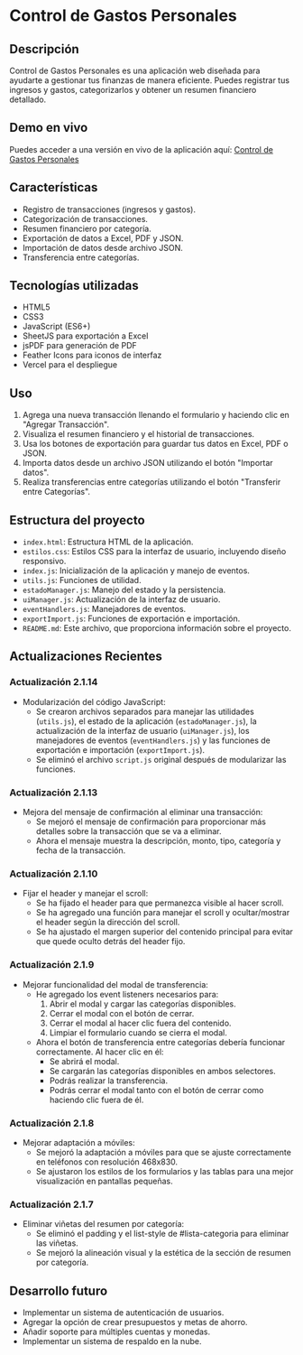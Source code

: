 # Control de Gastos Personales

## Descripción
Control de Gastos Personales es una aplicación web diseñada para ayudarte a gestionar tus finanzas de manera eficiente. Puedes registrar tus ingresos y gastos, categorizarlos y obtener un resumen financiero detallado.

## Demo en vivo

Puedes acceder a una versión en vivo de la aplicación aquí: [Control de Gastos Personales](https://control-de-gastos-personales.vercel.app/)

## Características

- Registro de transacciones (ingresos y gastos).
- Categorización de transacciones.
- Resumen financiero por categoría.
- Exportación de datos a Excel, PDF y JSON.
- Importación de datos desde archivo JSON.
- Transferencia entre categorías.

## Tecnologías utilizadas

- HTML5
- CSS3
- JavaScript (ES6+)
- SheetJS para exportación a Excel
- jsPDF para generación de PDF
- Feather Icons para iconos de interfaz
- Vercel para el despliegue

## Uso
1. Agrega una nueva transacción llenando el formulario y haciendo clic en "Agregar Transacción".
2. Visualiza el resumen financiero y el historial de transacciones.
3. Usa los botones de exportación para guardar tus datos en Excel, PDF o JSON.
4. Importa datos desde un archivo JSON utilizando el botón "Importar datos".
5. Realiza transferencias entre categorías utilizando el botón "Transferir entre Categorías".

## Estructura del proyecto

- `index.html`: Estructura HTML de la aplicación.
- `estilos.css`: Estilos CSS para la interfaz de usuario, incluyendo diseño responsivo.
- `index.js`: Inicialización de la aplicación y manejo de eventos.
- `utils.js`: Funciones de utilidad.
- `estadoManager.js`: Manejo del estado y la persistencia.
- `uiManager.js`: Actualización de la interfaz de usuario.
- `eventHandlers.js`: Manejadores de eventos.
- `exportImport.js`: Funciones de exportación e importación.
- `README.md`: Este archivo, que proporciona información sobre el proyecto.

## Actualizaciones Recientes

### Actualización 2.1.14
- Modularización del código JavaScript:
  - Se crearon archivos separados para manejar las utilidades (`utils.js`), el estado de la aplicación (`estadoManager.js`), la actualización de la interfaz de usuario (`uiManager.js`), los manejadores de eventos (`eventHandlers.js`) y las funciones de exportación e importación (`exportImport.js`).
  - Se eliminó el archivo `script.js` original después de modularizar las funciones.

### Actualización 2.1.13
- Mejora del mensaje de confirmación al eliminar una transacción:
  - Se mejoró el mensaje de confirmación para proporcionar más detalles sobre la transacción que se va a eliminar.
  - Ahora el mensaje muestra la descripción, monto, tipo, categoría y fecha de la transacción.

### Actualización 2.1.10
- Fijar el header y manejar el scroll:
  - Se ha fijado el header para que permanezca visible al hacer scroll.
  - Se ha agregado una función para manejar el scroll y ocultar/mostrar el header según la dirección del scroll.
  - Se ha ajustado el margen superior del contenido principal para evitar que quede oculto detrás del header fijo.

### Actualización 2.1.9
- Mejorar funcionalidad del modal de transferencia:
  - He agregado los event listeners necesarios para:
    1. Abrir el modal y cargar las categorías disponibles.
    2. Cerrar el modal con el botón de cerrar.
    3. Cerrar el modal al hacer clic fuera del contenido.
    4. Limpiar el formulario cuando se cierra el modal.
  - Ahora el botón de transferencia entre categorías debería funcionar correctamente. Al hacer clic en él:
    - Se abrirá el modal.
    - Se cargarán las categorías disponibles en ambos selectores.
    - Podrás realizar la transferencia.
    - Podrás cerrar el modal tanto con el botón de cerrar como haciendo clic fuera de él.

### Actualización 2.1.8
- Mejorar adaptación a móviles:
  - Se mejoró la adaptación a móviles para que se ajuste correctamente en teléfonos con resolución 468x830.
  - Se ajustaron los estilos de los formularios y las tablas para una mejor visualización en pantallas pequeñas.

### Actualización 2.1.7
- Eliminar viñetas del resumen por categoría:
  - Se eliminó el padding y el list-style de #lista-categoria para eliminar las viñetas.
  - Se mejoró la alineación visual y la estética de la sección de resumen por categoría.

## Desarrollo futuro

- Implementar un sistema de autenticación de usuarios.
- Agregar la opción de crear presupuestos y metas de ahorro.
- Añadir soporte para múltiples cuentas y monedas.
- Implementar un sistema de respaldo en la nube.
